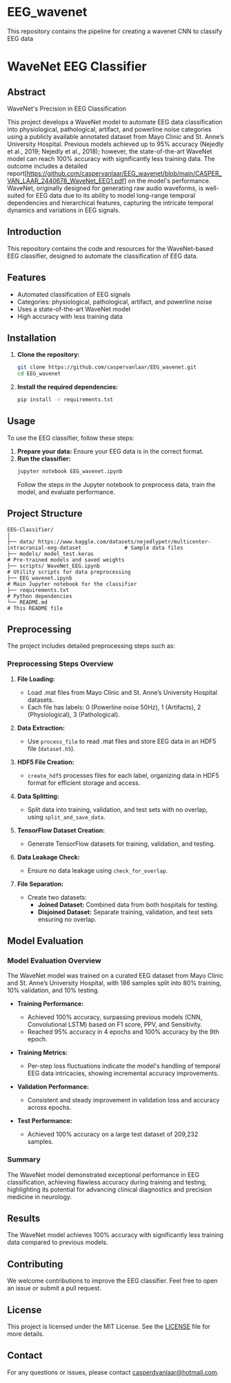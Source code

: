 # EEG_wavenet
This repository contains the pipeline for creating a wavenet CNN to classify EEG data


# WaveNet EEG Classifier

## Abstract
WaveNet's Precision in EEG Classification

This project develops a WaveNet model to automate EEG data classification into physiological, pathological, artifact, and powerline noise categories using a publicly available annotated dataset from Mayo Clinic and St. Anne’s University Hospital. Previous models achieved up to 95% accuracy (Nejedly et al., 2019; Nejedly et al., 2018); however, the state-of-the-art WaveNet model can reach 100% accuracy with significantly less training data. The outcome includes a detailed report[https://github.com/caspervanlaar/EEG_wavenet/blob/main/CASPER_VAN_LAAR_2440678_WaveNet_EEG1.pdf] on the model's performance. WaveNet, originally designed for generating raw audio waveforms, is well-suited for EEG data due to its ability to model long-range temporal dependencies and hierarchical features, capturing the intricate temporal dynamics and variations in EEG signals.

## Introduction
This repository contains the code and resources for the WaveNet-based EEG classifier, designed to automate the classification of EEG data. 

## Features
- Automated classification of EEG signals
- Categories: physiological, pathological, artifact, and powerline noise
- Uses a state-of-the-art WaveNet model
- High accuracy with less training data

## Installation
1. **Clone the repository:**
    ```bash
    git clone https://github.com/caspervanlaar/EEG_wavenet.git
    cd EEG_wavenet
    ```

2. **Install the required dependencies:**
    ```bash
    pip install -r requirements.txt
    ```

## Usage
To use the EEG classifier, follow these steps:

1. **Prepare your data:** Ensure your EEG data is in the correct format.
2. **Run the classifier:**
    ```bash
    jupyter notebook EEG_wavenet.ipynb
    ```
   Follow the steps in the Jupyter notebook to preprocess data, train the model, and evaluate performance.

## Project Structure
```
EEG-Classifier/
│
├── data/ https://www.kaggle.com/datasets/nejedlypetr/multicenter-intracranial-eeg-dataset              # Sample data files
├── models/ model_test.keras                                                                            # Pre-trained models and saved weights
├── scripts/ WaveNet_EEG.ipynb                                                                          # Utility scripts for data preprocessing
├── EEG_wavenet.ipynb                                                                                   # Main Jupyter notebook for the classifier
├── requirements.txt                                                                                    # Python dependencies
└── README.md                                                                                           # This README file
```

## Preprocessing
The project includes detailed preprocessing steps such as:
### Preprocessing Steps Overview

1. **File Loading:**
   - Load .mat files from Mayo Clinic and St. Anne’s University Hospital datasets.
   - Each file has labels: 0 (Powerline noise 50Hz), 1 (Artifacts), 2 (Physiological), 3 (Pathological).

2. **Data Extraction:**
   - Use `process_file` to read .mat files and store EEG data in an HDF5 file (`dataset.h5`).

3. **HDF5 File Creation:**
   - `create_hdf5` processes files for each label, organizing data in HDF5 format for efficient storage and access.

4. **Data Splitting:**
   - Split data into training, validation, and test sets with no overlap, using `split_and_save_data`.

5. **TensorFlow Dataset Creation:**
   - Generate TensorFlow datasets for training, validation, and testing.

6. **Data Leakage Check:**
   - Ensure no data leakage using `check_for_overlap`.

7. **File Separation:**
   - Create two datasets: 
     - **Joined Dataset:** Combined data from both hospitals for testing.
     - **Disjoined Dataset:** Separate training, validation, and test sets ensuring no overlap.


## Model Evaluation
### Model Evaluation Overview

The WaveNet model was trained on a curated EEG dataset from Mayo Clinic and St. Anne’s University Hospital, with 186 samples split into 80% training, 10% validation, and 10% testing.

- **Training Performance:**
  - Achieved 100% accuracy, surpassing previous models (CNN, Convolutional LSTM) based on F1 score, PPV, and Sensitivity.
  - Reached 95% accuracy in 4 epochs and 100% accuracy by the 9th epoch.

- **Training Metrics:**
  - Per-step loss fluctuations indicate the model's handling of temporal EEG data intricacies, showing incremental accuracy improvements.

- **Validation Performance:**
  - Consistent and steady improvement in validation loss and accuracy across epochs.

- **Test Performance:**
  - Achieved 100% accuracy on a large test dataset of 209,232 samples.

### Summary

The WaveNet model demonstrated exceptional performance in EEG classification, achieving flawless accuracy during training and testing, highlighting its potential for advancing clinical diagnostics and precision medicine in neurology.

## Results
The WaveNet model achieves 100% accuracy with significantly less training data compared to previous models.

## Contributing
We welcome contributions to improve the EEG classifier. Feel free to open an issue or submit a pull request.

## License
This project is licensed under the MIT License. See the [LICENSE](LICENSE) file for more details.

## Contact
For any questions or issues, please contact casperdvanlaar@hotmail.com.

